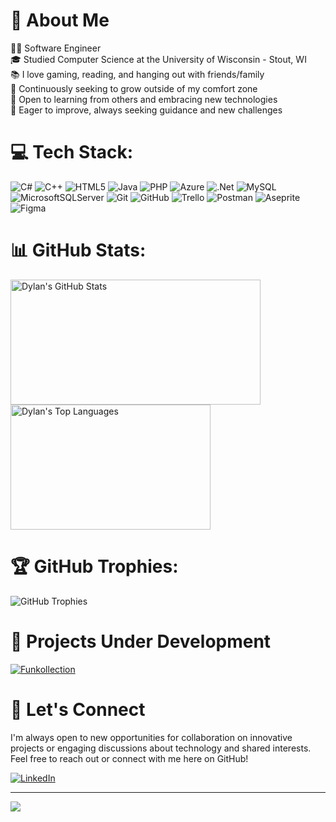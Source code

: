 # 👋 About Me

🧑‍💻 Software Engineer<br/>
🎓 Studied Computer Science at the University of Wisconsin - Stout, WI<br/>
📚 I love gaming, reading, and hanging out with friends/family<br/>
🌱 Continuously seeking to grow outside of my comfort zone<br/>
🤝 Open to learning from others and embracing new technologies<br/>
💭 Eager to improve, always seeking guidance and new challenges<br/>


# 💻 Tech Stack:
![C#](https://img.shields.io/badge/c%23-%23239120.svg?style=for-the-badge&logo=csharp&logoColor=white) 
![C++](https://img.shields.io/badge/c++-%2300599C.svg?style=for-the-badge&logo=c%2B%2B&logoColor=white) 
![HTML5](https://img.shields.io/badge/html5-%23E34F26.svg?style=for-the-badge&logo=html5&logoColor=white) 
![Java](https://img.shields.io/badge/java-%23ED8B00.svg?style=for-the-badge&logo=openjdk&logoColor=white) 
![PHP](https://img.shields.io/badge/php-%23777BB4.svg?style=for-the-badge&logo=php&logoColor=white) 
![Azure](https://img.shields.io/badge/azure-%230072C6.svg?style=for-the-badge&logo=microsoftazure&logoColor=white) 
![.Net](https://img.shields.io/badge/.NET-5C2D91?style=for-the-badge&logo=.net&logoColor=white)
![MySQL](https://img.shields.io/badge/mysql-4479A1.svg?style=for-the-badge&logo=mysql&logoColor=white) 
![MicrosoftSQLServer](https://img.shields.io/badge/Microsoft%20SQL%20Server-CC2927?style=for-the-badge&logo=microsoft%20sql%20server&logoColor=white) 
![Git](https://img.shields.io/badge/git-%23F05033.svg?style=for-the-badge&logo=git&logoColor=white) 
![GitHub](https://img.shields.io/badge/github-%23121011.svg?style=for-the-badge&logo=github&logoColor=white) 
![Trello](https://img.shields.io/badge/Trello-%23026AA7.svg?style=for-the-badge&logo=Trello&logoColor=white) 
![Postman](https://img.shields.io/badge/Postman-FF6C37?style=for-the-badge&logo=postman&logoColor=white) 
![Aseprite](https://img.shields.io/badge/Aseprite-FFFFFF?style=for-the-badge&logo=Aseprite&logoColor=#7D929E) 
![Figma](https://img.shields.io/badge/figma-%23F24E1E.svg?style=for-the-badge&logo=figma&logoColor=white)

# 📊 GitHub Stats:
<a href="https://github.com/anuraghazra/github-readme-stats">
  <img height=200 align="center" src="https://github-readme-stats.vercel.app/api?username=DylanRothbauer&theme=apprentice&hide_border=false&include_all_commits=false&count_private=false" alt="Dylan's GitHub Stats" width="400"/>
</a>
<a href="https://github.com/anuraghazra/convoychat">
  <img height=200 align="center" src="https://github-readme-stats.vercel.app/api/top-langs/?username=DylanRothbauer&theme=apprentice&hide_border=false&include_all_commits=false&count_private=false&layout=compact" alt="Dylan's Top Languages" width="320"/>
</a>

# 🏆 GitHub Trophies:
  <img src="https://github-profile-trophy.vercel.app/?username=DylanRothbauer&theme=apprentice&no-frame=false&no-bg=true&margin-w=4" alt="GitHub Trophies">

# 🚧 Projects Under Development
[![Funkollection](https://github-readme-stats.vercel.app/api/pin/?username=DylanRothbauer&repo=FunkollectionApp&theme=apprentice&show_owner=true&description_lines_count=3)](https://github.com/DylanRothbauer/FunkollectionApp)

# 🤝 Let's Connect
I'm always open to new opportunities for collaboration on innovative projects or engaging discussions about technology and shared interests. Feel free to reach out or connect with me here on GitHub!

[![LinkedIn](https://img.icons8.com/ios-filled/50/0077B5/linkedin.png)](https://www.linkedin.com/in/dylan-rothbauer-ab285624b/)

---
[![](https://visitcount.itsvg.in/api?id=DylanRothbauer&label=Profile%20Views&color=3&icon=5&pretty=true)](https://visitcount.itsvg.in)

<!-- Proudly created with GPRM ( https://gprm.itsvg.in ) -->
